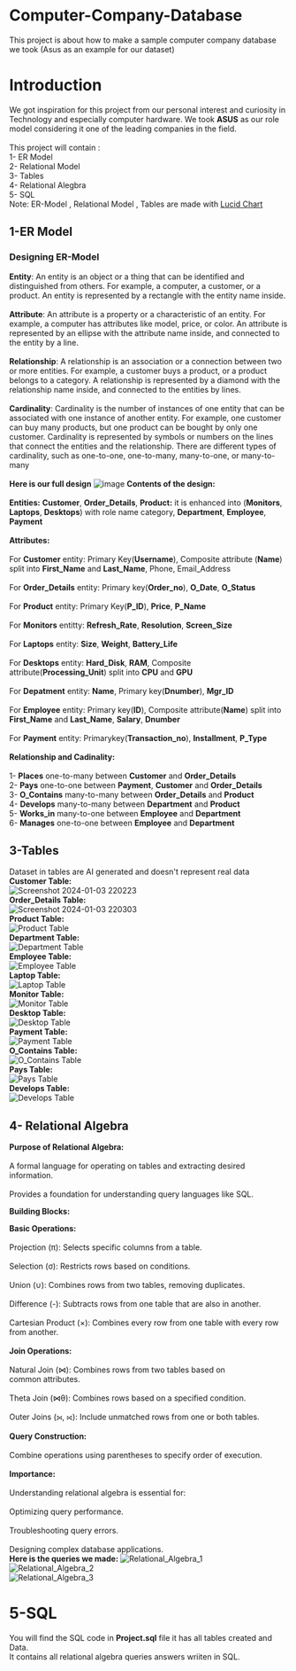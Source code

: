 # Computer-Company-Database
This project is about how to make a sample computer company database we took (Asus as an example for our dataset)
# Introduction
We got inspiration for this project from our personal interest and curiosity in Technology and especially computer hardware. We took **ASUS** as our role model considering it one of the leading companies in the field. <br>
<br>
This project will contain : <br>
1- ER Model <br>
2- Relational Model <br>
3- Tables <br>
4- Relational Alegbra <br>
5- SQL <br>
Note: ER-Model , Relational Model , Tables are made with [Lucid Chart](https://www.lucidchart.com/pages/landing?utm_source=bing&utm_medium=cpc&utm_campaign=_chart_en_tier3_mixed_search_brand_exact_&km_CPC_CampaignId=369684520&km_CPC_AdGroupID=1225955648609265&km_CPC_Keyword=lucidchart&km_CPC_MatchType=e&km_CPC_ExtensionID={extensionid}&km_CPC_Network=o&km_CPC_AdPosition=&km_CPC_Creative=&km_CPC_TargetID=kwd-76622376819042:aud-813470443:loc-187&km_CPC_Country=143029&km_CPC_Device=c&km_CPC_placement=&km_CPC_target=&mkt_query=lucidchart&msclkid=869fa0b8ce3e185424dac52db7f964c6)
## 1-ER Model
### Designing ER-Model 
**Entity**: An entity is an object or a thing that can be identified and distinguished from others. For example, a computer, a customer, or a product. An entity is represented by a rectangle with the entity name inside. <br>
 <br>
**Attribute**: An attribute is a property or a characteristic of an entity. For example, a computer has attributes like model, price, or color. An attribute is represented by an ellipse with the attribute name inside, and connected to the entity by a line. <br>
 <br>
**Relationship**: A relationship is an association or a connection between two or more entities. For example, a customer buys a product, or a product belongs to a category. A relationship is represented by a diamond with the relationship name inside, and connected to the entities by lines. <br>
 <br>
**Cardinality**: Cardinality is the number of instances of one entity that can be associated with one instance of another entity. For example, one customer can buy many products, but one product can be bought by only one customer. Cardinality is represented by symbols or numbers on the lines that connect the entities and the relationship. There are different types of cardinality, such as one-to-one, one-to-many, many-to-one, or many-to-many <br>
 <br>
**Here is our full design** ![image](https://github.com/Bassel1000/Computer-Company-Database/assets/94708469/602cb47f-7164-4c5c-80c2-976a498ac62d) 
**Contents of the design:** <br>
 <br>
**Entities:** **Customer**, **Order_Details**, **Product:** it is enhanced into (**Monitors**, **Laptops**, **Desktops**) with role name category, **Department**, **Employee**, **Payment** <br>
 <br>
**Attributes:** <br>
<br>
For **Customer** entity: Primary Key(**Username**), Composite attribute (**Name**) split into **First_Name** and **Last_Name**, Phone, Email_Address <br>
<br>
For **Order_Details** entity: Primary key(**Order_no**), **O_Date**, **O_Status** <br> 
<br>
For **Product** entity: Primary Key(**P_ID**), **Price**, **P_Name** <br>
<br>
For **Monitors** entitty: **Refresh_Rate**, **Resolution**, **Screen_Size** <br>
<br>
For **Laptops** entity: **Size**, **Weight**, **Battery_Life** <br>
<br>
For **Desktops** entity: **Hard_Disk**, **RAM**, Composite attribute(**Processing_Unit**) split into **CPU** and **GPU** <br>
<br>
For **Depatment** entity: **Name**, Primary key(**Dnumber**), **Mgr_ID** <br>
<br>
For **Employee** entity: Primary key(**ID**), Composite attribute(**Name**) split into **First_Name** and **Last_Name**, **Salary**, **Dnumber** <br>
<br>
For **Payment** entity: Primarykey(**Transaction_no**), **Installment**, **P_Type** <br>
<br>
**Relationship and Cadinality:** <br>
<br>
1- **Places** one-to-many between **Customer** and **Order_Details** <br>
2- **Pays** one-to-one between **Payment**, **Customer** and **Order_Details** <br>
3- **O_Contains** many-to-many between **Order_Details** and **Product** <br>
4- **Develops** many-to-many between **Department** and **Product** <br>
5- **Works_in** many-to-one between **Employee** and **Department** <br>
6- **Manages** one-to-one between **Employee** and **Department** <br>
## 3-Tables <br>
Dataset in tables are AI generated and doesn't represent real data <br>
**Customer Table:** <br>
![Screenshot 2024-01-03 220223](https://github.com/Bassel1000/Computer-Company-Database/assets/94708469/9293fe80-8456-470e-b9c2-50daf394829a) <br>
**Order_Details Table:** <br>
![Screenshot 2024-01-03 220303](https://github.com/Bassel1000/Computer-Company-Database/assets/94708469/6231a06b-590d-411f-a90b-8321e2d1b860) <br>
**Product Table:** <br>
![Product Table](https://github.com/Bassel1000/Computer-Company-Database/assets/94708469/18d89703-36da-4f01-9f2c-17b43d59cb6d) <br>
**Department Table:** <br>
![Department Table](https://github.com/Bassel1000/Computer-Company-Database/assets/94708469/5684b5a9-e4fe-4ad4-8e6a-0e34102f8731) <br>
**Employee Table:** <br>
![Employee Table](https://github.com/Bassel1000/Computer-Company-Database/assets/94708469/75fe1a4b-2ae8-4510-b02d-e4cf30333ca5) <br>
**Laptop Table:** <br>
![Laptop Table](https://github.com/Bassel1000/Computer-Company-Database/assets/94708469/afde2d5d-ca8e-43f3-84fe-a4e12edbd370) <br>
**Monitor Table:** <br>
![Monitor Table](https://github.com/Bassel1000/Computer-Company-Database/assets/94708469/f5f82c69-53d8-419d-aae0-be23c991bb7c) <br>
**Desktop Table:** <br>
![Desktop Table](https://github.com/Bassel1000/Computer-Company-Database/assets/94708469/c117d17c-8b90-4e7b-8af6-488b8be189ff) <br>
**Payment Table:** <br>
![Payment Table](https://github.com/Bassel1000/Computer-Company-Database/assets/94708469/9ece4efe-7f35-48e3-a20c-9f26a4371c08) <br>
**O_Contains Table:** <br>
![O_Contains Table](https://github.com/Bassel1000/Computer-Company-Database/assets/94708469/bfd5ea35-aa6b-4b8a-874d-8d3850ecf936) <br>
**Pays Table:** <br>
![Pays Table](https://github.com/Bassel1000/Computer-Company-Database/assets/94708469/24fcfd68-13e6-493a-aff8-3b21c41cdaf4) <br>
**Develops Table:** <br>
![Develops Table](https://github.com/Bassel1000/Computer-Company-Database/assets/94708469/14c2cea8-eb1e-41b0-91ab-c3b07f1508fa) <br>
## 4- Relational Algebra <br>

**Purpose of Relational Algebra:** <br>
<br>
A formal language for operating on tables and extracting desired information. <br>
<br>
Provides a foundation for understanding query languages like SQL. <br>

**Building Blocks:** <br>

**Basic Operations:** <br>
<br>
Projection (π): Selects specific columns from a table. <br>
<br>
Selection (σ): Restricts rows based on conditions. <br>
<br>
Union (∪): Combines rows from two tables, removing duplicates. <br>
<br>
Difference (-): Subtracts rows from one table that are also in another. <br>
<br>
Cartesian Product (×): Combines every row from one table with every row from another. <br>
<br>
**Join Operations:** <br>
<br>
Natural Join (⋈): Combines rows from two tables based on common attributes. <br>
<br>
Theta Join (⋈θ): Combines rows based on a specified condition. <br>
<br>
Outer Joins (⟕, ⟖): Include unmatched rows from one or both tables. <br>
<br>
**Query Construction:** <br>
<br>
Combine operations using parentheses to specify order of execution. <br>
<br>
**Importance:** <br>
<br>
Understanding relational algebra is essential for: <br>
<br>
Optimizing query performance. <br>
<br>
Troubleshooting query errors. <br>
<br>
Designing complex database applications. <br>
**Here is the queries we made:**
![Relational_Algebra_1](https://github.com/Bassel1000/Computer-Company-Database/assets/94708469/5e968a10-17ca-4558-902d-1703348226dd) <br>
![Relational_Algebra_2](https://github.com/Bassel1000/Computer-Company-Database/assets/94708469/da29fc57-3ded-4a1e-9b3a-c70873b9f944) <br>
![Relational_Algebra_3](https://github.com/Bassel1000/Computer-Company-Database/assets/94708469/f1aec2ac-ffb0-4b4a-8273-be3ef5c5aa09) <br>
# 5-SQL <br>
You will find the SQL code in **Project.sql** file it has all tables created and Data. <br>
It contains all relational algebra queries answers wriiten in SQL.












